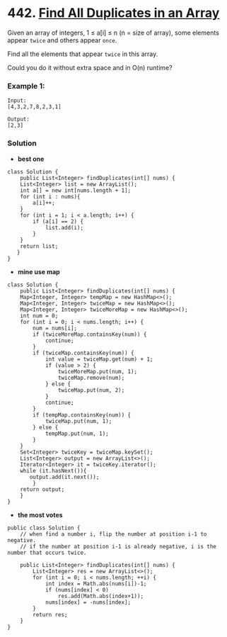# 442. [Find All Duplicates in an Array](https://leetcode.com/problems/find-all-duplicates-in-an-array/description/)

Given an array of integers, 1 ≤ a[i] ≤ n (n = size of array), some elements appear `twice` and others appear `once`.

Find all the elements that appear `twice` in this array.

Could you do it without extra space and in O(n) runtime?

### Example 1:
    Input:
    [4,3,2,7,8,2,3,1]

    Output:
    [2,3]
    

### Solution
* **best one**
```
class Solution {
    public List<Integer> findDuplicates(int[] nums) {
	List<Integer> list = new ArrayList();
	int a[] = new int[nums.length + 1];
	for (int i : nums){
	    a[i]++;
	}
	for (int i = 1; i < a.length; i++) {
	    if (a[i] == 2) {
	        list.add(i);
	    }
	}
	return list;
   }
}
```

* **mine  use map**
		
```
class Solution {
    public List<Integer> findDuplicates(int[] nums) {
	Map<Integer, Integer> tempMap = new HashMap<>();
	Map<Integer, Integer> twiceMap = new HashMap<>();
	Map<Integer, Integer> twiceMoreMap = new HashMap<>();
	int num = 0;
	for (int i = 0; i < nums.length; i++) {
		num = nums[i];
		if (twiceMoreMap.containsKey(num)) {
			continue;
		}
		if (twiceMap.containsKey(num)) {
			int value = twiceMap.get(num) + 1;
			if (value > 2) {
				twiceMoreMap.put(num, 1);
				twiceMap.remove(num);
			} else {
				twiceMap.put(num, 2);
			}
			continue;
		}
		if (tempMap.containsKey(num)) {
			twiceMap.put(num, 1);
		} else {
			tempMap.put(num, 1);
		}
	}
	Set<Integer> twiceKey = twiceMap.keySet();
	List<Integer> output = new ArrayList<>();
	Iterator<Integer> it = twiceKey.iterator();
	while (it.hasNext()){
	   output.add(it.next());     
        }
	return output;
    }
}
```

* **the most votes**
```
public class Solution {
    // when find a number i, flip the number at position i-1 to negative. 
    // if the number at position i-1 is already negative, i is the number that occurs twice.
    
    public List<Integer> findDuplicates(int[] nums) {
        List<Integer> res = new ArrayList<>();
        for (int i = 0; i < nums.length; ++i) {
            int index = Math.abs(nums[i])-1;
            if (nums[index] < 0)
                res.add(Math.abs(index+1));
            nums[index] = -nums[index];
        }
        return res;
    }
}
```


